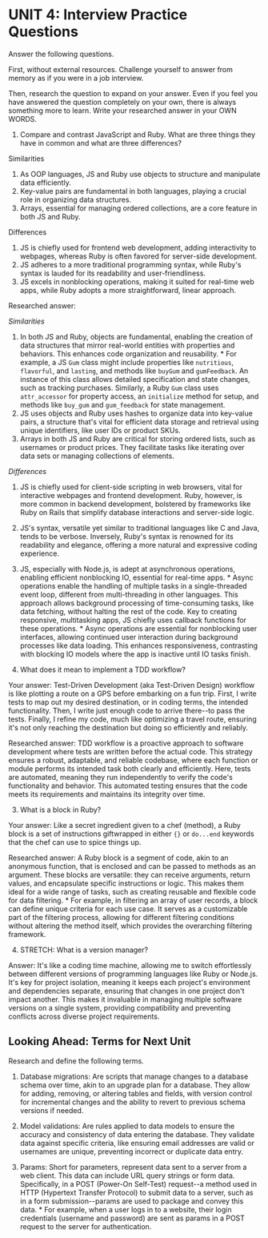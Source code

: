 # UNIT 4: Interview Practice Questions

Answer the following questions.

First, without external resources. Challenge yourself to answer from memory as if you were in a job interview.

Then, research the question to expand on your answer. Even if you feel you have answered the question completely on your own, there is always something more to learn. Write your researched answer in your OWN WORDS.

1. Compare and contrast JavaScript and Ruby. What are three things they have in common and what are three differences?

Similarities

1. As OOP languages, JS and Ruby use objects to structure and manipulate data efficiently.
2. Key-value pairs are fundamental in both languages, playing a crucial role in organizing data structures.
3. Arrays, essential for managing ordered collections, are a core feature in both JS and Ruby.

Differences

1. JS is chiefly used for frontend web development, adding interactivity to webpages, whereas Ruby is often favored for server-side development.
2. JS adheres to a more traditional programming syntax, while Ruby's syntax is lauded for its readability and user-friendliness.
3. JS excels in nonblocking operations, making it suited for real-time web apps, while Ruby adopts a more straightforward, linear approach.

Researched answer:

_Similarities_

1. In both JS and Ruby, objects are fundamental, enabling the creation of data structures that mirror real-world entities with properties and behaviors. This enhances code organization and reusability. \* For example, a JS `Gum` class might include properties like `nutritious`, `flavorful`, and `lasting`, and methods like `buyGum` and `gumFeedback`. An instance of this class allows detailed specification and state changes, such as tracking purchases. Similarly, a Ruby `Gum` class uses `attr_accessor` for property access, an `initialize` method for setup, and methods like `buy_gum` and `gum_feedback` for state management.
2. JS uses objects and Ruby uses hashes to organize data into key-value pairs, a structure that's vital for efficient data storage and retrieval using unique identifiers, like user IDs or product SKUs.
3. Arrays in both JS and Ruby are critical for storing ordered lists, such as usernames or product prices. They facilitate tasks like iterating over data sets or managing collections of elements.

_Differences_

1. JS is chiefly used for client-side scripting in web browsers, vital for interactive webpages and frontend development. Ruby, however, is more common in backend development, bolstered by frameworks like Ruby on Rails that simplify database interactions and server-side logic.
2. JS's syntax, versatile yet similar to traditional languages like C and Java, tends to be verbose. Inversely, Ruby's syntax is renowned for its readability and elegance, offering a more natural and expressive coding experience.
3. JS, especially with Node.js, is adept at asynchronous operations, enabling efficient nonblocking IO, essential for real-time apps. \* Async operations enable the handling of multiple tasks in a single-threaded event loop, different from multi-threading in other languages. This approach allows background processing of time-consuming tasks, like data fetching, without halting the rest of the code. Key to creating responsive, multitasking apps, JS chiefly uses callback functions for these operations. \* Async operations are essential for nonblocking user interfaces, allowing continued user interaction during background processes like data loading. This enhances responsiveness, contrasting with blocking IO models where the app is inactive until IO tasks finish.

4. What does it mean to implement a TDD workflow?

Your answer: Test-Driven Development (aka Test-Driven Design) workflow is like plotting a route on a GPS before embarking on a fun trip. First, I write tests to map out my desired destination, or in coding terms, the intended functionality. Then, I write just enough code to arrive there--to pass the tests. Finally, I refine my code, much like optimizing a travel route, ensuring it's not only reaching the destination but doing so efficiently and reliably.

Researched answer: TDD workflow is a proactive approach to software development where tests are written before the actual code. This strategy ensures a robust, adaptable, and reliable codebase, where each function or module performs its intended task both clearly and efficiently. Here, tests are automated, meaning they run independently to verify the code's functionality and behavior. This automated testing ensures that the code meets its requirements and maintains its integrity over time.

3. What is a block in Ruby?

Your answer: Like a secret ingredient given to a chef (method), a Ruby block is a set of instructions giftwrapped in either `{}` or `do...end` keywords that the chef can use to spice things up.

Researched answer: A Ruby block is a segment of code, akin to an anonymous function, that is enclosed and can be passed to methods as an argument. These blocks are versatile: they can receive arguments, return values, and encapsulate specific instructions or logic. This makes them ideal for a wide range of tasks, such as creating reusable and flexible code for data filtering. \* For example, in filtering an array of user records, a block can define unique criteria for each use case. It serves as a customizable part of the filtering process, allowing for different filtering conditions without altering the method itself, which provides the overarching filtering framework.

4. STRETCH: What is a version manager?

Answer: It's like a coding time machine, allowing me to switch effortlessly between different versions of programming languages like Ruby or Node.js. It's key for project isolation, meaning it keeps each project's environment and dependencies separate, ensuring that changes in one project don't impact another. This makes it invaluable in managing multiple software versions on a single system, providing compatibility and preventing conflicts across diverse project requirements.

## Looking Ahead: Terms for Next Unit

Research and define the following terms.

1. Database migrations: Are scripts that manage changes to a database schema over time, akin to an upgrade plan for a database. They allow for adding, removing, or altering tables and fields, with version control for incremental changes and the ability to revert to previous schema versions if needed.

2. Model validations: Are rules applied to data models to ensure the accuracy and consistency of data entering the database. They validate data against specific criteria, like ensuring email addresses are valid or usernames are unique, preventing incorrect or duplicate data entry.

3. Params: Short for parameters, represent data sent to a server from a web client. This data can include URL query strings or form data. Specifically, in a POST (Power-On Self-Test) request--a method used in HTTP (Hypertext Transfer Protocol) to submit data to a server, such as in a form submission--params are used to package and convey this data. \* For example, when a user logs in to a website, their login credentials (username and password) are sent as params in a POST request to the server for authentication.
